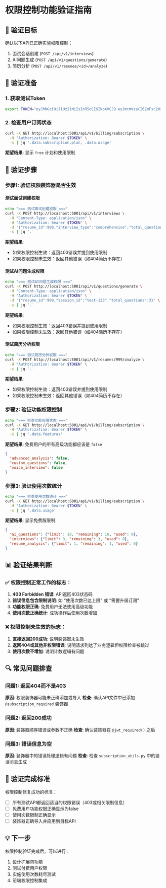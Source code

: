 # 权限控制功能验证指南

## 🎯 验证目标

确认以下API已正确实施权限控制：
1. 面试会话创建 (`POST /api/v1/interviews`)
2. AI问题生成 (`POST /api/v1/questions/generate`)
3. 简历分析 (`POST /api/v1/resumes/<id>/analyze`)

## 🔧 验证准备

### 1. 获取测试Token
```bash
export TOKEN="eyJhbGciOiJIUzI1NiIsInR5cCI6IkpXVCJ9.eyJmcmVzaCI6ZmFsc2UsImlhdCI6MTc1NjE3NzQxNCwianRpIjoiNmJkMmNlYTctMWJjNC00N2NkLTk1MDUtNDJlM2VjZDNmYWU3IiwidHlwZSI6ImFjY2VzcyIsInN1YiI6IjE1IiwibmJmIjoxNzU2MTc3NDE0LCJleHAiOjE3NTYyNjM4MTR9.h60CXGOGU43G8HFGfVmtjDRx8keR8zxzllP6-uNQ0zc"
```

### 2. 检查用户订阅状态
```bash
curl -X GET http://localhost:5001/api/v1/billing/subscription \
  -H "Authorization: Bearer $TOKEN" \
  -s | jq '.data.subscription.plan, .data.usage'
```

**期望结果**: 显示 `free` 计划和使用限制

## 🧪 验证步骤

### 步骤1: 验证权限装饰器是否生效

#### 测试面试创建权限
```bash
echo "=== 测试面试创建权限 ==="
curl -X POST http://localhost:5001/api/v1/interviews \
  -H "Content-Type: application/json" \
  -H "Authorization: Bearer $TOKEN" \
  -d '{"resume_id":999,"interview_type":"comprehensive","total_questions":5}' \
  -s | jq '.'
```

**期望结果**: 
- 如果权限控制生效：返回403错误并提到使用限制
- 如果权限控制未生效：返回其他错误（如404简历不存在）

#### 测试AI问题生成权限  
```bash
echo "=== 测试AI问题生成权限 ==="
curl -X POST http://localhost:5001/api/v1/questions/generate \
  -H "Content-Type: application/json" \
  -H "Authorization: Bearer $TOKEN" \
  -d '{"resume_id":999,"session_id":"test-123","total_questions":3}' \
  -s | jq '.'
```

**期望结果**: 
- 如果权限控制生效：返回403错误并提到使用限制
- 如果权限控制未生效：返回其他错误（如404简历不存在）

#### 测试简历分析权限
```bash  
echo "=== 测试简历分析权限 ==="
curl -X POST http://localhost:5001/api/v1/resumes/999/analyze \
  -H "Authorization: Bearer $TOKEN" \
  -s | jq '.'
```

**期望结果**:
- 如果权限控制生效：返回403错误并提到使用限制  
- 如果权限控制未生效：返回其他错误（如404简历不存在）

### 步骤2: 验证功能权限控制

```bash
echo "=== 检查功能权限状态 ==="
curl -X GET http://localhost:5001/api/v1/billing/subscription \
  -H "Authorization: Bearer $TOKEN" \
  -s | jq '.data.features'
```

**期望结果**: 免费用户的所有高级功能都应该是 `false`
```json
{
  "advanced_analysis": false,
  "custom_questions": false, 
  "voice_interview": false
}
```

### 步骤3: 验证使用次数统计

```bash
echo "=== 检查使用次数统计 ==="
curl -X GET http://localhost:5001/api/v1/billing/subscription \
  -H "Authorization: Bearer $TOKEN" \
  -s | jq '.data.usage'
```

**期望结果**: 显示免费版限制
```json
{
  "ai_questions": {"limit": 10, "remaining": 10, "used": 0},
  "interviews": {"limit": 3, "remaining": 3, "used": 0},
  "resume_analysis": {"limit": 1, "remaining": 1, "used": 0}
}
```

## 📊 验证结果判断

### ✅ 权限控制正常工作的标志：

1. **403 Forbidden 错误**: API返回403状态码
2. **错误信息包含限制说明**: 如 "使用次数已达上限" 或 "需要升级订阅"
3. **功能权限正确**: 免费用户无法使用高级功能
4. **使用次数正确统计**: 成功操作后使用次数增加

### ❌ 权限控制未生效的标志：

1. **直接返回200成功**: 说明装饰器未生效
2. **返回404或其他非权限错误**: 说明请求到达了业务逻辑但权限检查被跳过
3. **使用次数不增加**: 说明计数逻辑有问题

## 🔍 常见问题排查

### 问题1: 返回404而不是403
**原因**: 权限装饰器可能未正确添加或导入
**检查**: 确认API文件中已添加 `@subscription_required` 装饰器

### 问题2: 返回200成功
**原因**: 装饰器顺序错误或参数不正确
**检查**: 确认装饰器在 `@jwt_required()` 之后

### 问题3: 错误信息为空
**原因**: 装饰器中的错误处理逻辑有问题
**检查**: 检查 `subscription_utils.py` 中的错误消息生成

## 🎯 验证完成标准

权限控制修复成功的标准：
- [ ] 所有测试API都返回适当的权限错误（403或相关限制信息）
- [ ] 免费用户功能权限正确显示为false
- [ ] 使用次数限制正确显示
- [ ] 装饰器正确导入并应用到目标API

## 💡 下一步

权限控制验证完成后，可以进行：
1. 设计扩展包功能
2. 测试付费用户权限
3. 实施使用次数耗尽测试
4. 前端权限控制集成
